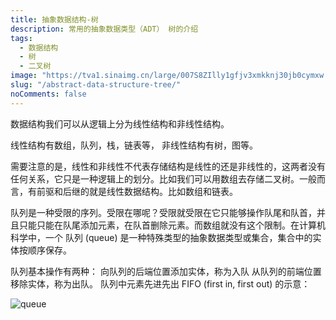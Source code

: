```yaml
---
title: 抽象数据结构-树
description: 常用的抽象数据类型（ADT） 树的介绍
tags:
  - 数据结构
  - 树
  - 二叉树
image: "https://tva1.sinaimg.cn/large/007S8ZIlly1gfjv3xmkknj30jb0cymxw.jpg"
slug: "/abstract-data-structure-tree/"
noComments: false
---
```



数据结构我们可以从逻辑上分为线性结构和非线性结构。

线性结构有数组，队列，栈，链表等， 
非线性结构有树，图等。

需要注意的是，线性和非线性不代表存储结构是线性的还是非线性的，这两者没有任何关系，它只是一种逻辑上的划分。比如我们可以用数组去存储二叉树。一般而言，有前驱和后继的就是线性数据结构。比如数组和链表。

队列是一种受限的序列。受限在哪呢？受限就受限在它只能够操作队尾和队首，并且只能只能在队尾添加元素，在队首删除元素。而数组就没有这个限制。在计算机科学中，一个 队列 (queue) 是一种特殊类型的抽象数据类型或集合，集合中的实体按顺序保存。

队列基本操作有两种：
向队列的后端位置添加实体，称为入队
从队列的前端位置移除实体，称为出队。
队列中元素先进先出 FIFO (first in, first out) 的示意：

![queue](https://tva1.sinaimg.cn/large/007S8ZIlly1gfjv3xmkknj30jb0cymxw.jpg)